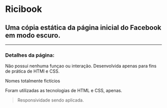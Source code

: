 # Ricibook
<h2>Uma cópia estática da página inicial do Facebook em modo escuro.</h2>

<hr>

<h3>Detalhes da página: </h3>
<p>Não possui nenhuma funçao ou interação. Desenvolvida apenas para fins de prática de HTMl e CSS.<p/>
<p>Nomes totalmente fictícios<p/>
<p>Foram utilizadas as tecnologias de HTML e CSS, apenas.</p>

> Responsividade sendo aplicada.
